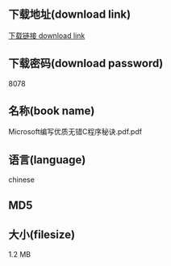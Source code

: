 ## 下载地址(download link)
[下载链接 download link](https://tutu365.netlify.app/?s=Microsoft%E7%BC%96%E5%86%99%E4%BC%98%E8%B4%A8%E6%97%A0%E9%94%99C%E7%A8%8B%E5%BA%8F%E7%A7%98%E8%AF%80.pdf)

## 下载密码(download password)
8078

## 名称(book name)
Microsoft编写优质无错C程序秘诀.pdf.pdf

## 语言(language)
chinese

## MD5


## 大小(filesize)
1.2 MB
